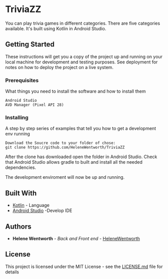 # TriviaZZ

You can play trivia games in different categories. There are five categories available. It's built using Kotlin in Android Studio.

## Getting Started

These instructions will get you a copy of the project up and running on your local machine for development and testing purposes. See deployment for notes on how to deploy the project on a live system.

### Prerequisites

What things you need to install the software and how to install them

```
Android Studio 
AVD Manager (Pixel API 28)
```

### Installing

A step by step series of examples that tell you how to get a development env running

```
Download the Soucre code to your folder of chose:
git clone https://github.com/HeleneWentworth/TriviaZZ
```

After the clone has downloaded open the folder in Android Studio.
Check that Android Studio allows gradle to built and install all the needed dependencies.

The development enviroment will now be up and running.  

## Built With

* [Kotlin](https://kotlinlang.org/) - Language 
* [Android Studio](https://developer.android.com/studio) -Develop IDE


## Authors

* **Helene Wentworth** - *Back and Front end* - [HeleneWentworth](https://github.com/HeleneWentworth)

## License

This project is licensed under the MIT License - see the [LICENSE.md](LICENSE.md) file for details
